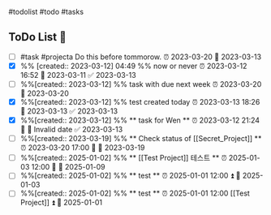 #todolist #todo #tasks

## ToDo List 📝
- [ ] #task #projecta Do this before tommorow. ⏰ 2023-03-20 📅 2023-03-13
- [x] %% [created:: 2023-03-12] 04:49 %%   now or never ⏰ 2023-03-12 16:52 📅 2023-03-11 ✅ 2023-03-13
- [ ] %%[created:: 2023-03-12] %%   task with due next week ⏰ 2023-03-20 📅 2023-03-20
- [x] %%[created:: 2023-03-12] %%   test created today ⏰ 2023-03-13 18:26 📅 2023-03-13 ✅ 2023-03-13
- [x] %%[created:: 2023-03-12] %%  ** task for Wen ** ⏰ 2023-03-12 21:24 🔽 📅 Invalid date ✅ 2023-03-13
- [ ] %%[created:: 2023-03-19] %%  ** Check status of [[Secret_Project]] ** ⏰ 2023-03-20 17:00 🔼 📅 2023-03-19
- [ ] %%[created:: 2025-01-02] %%  ** [[Test Project]] 테스트 ** ⏰ 2025-01-03 12:00 🔼 📅 2025-01-09
- [ ] %%[created:: 2025-01-02] %%  ** test ** ⏰ 2025-01-01 12:00 ⏫ 📅 2025-01-03
- [ ] %%[created:: 2025-01-02] %%  ** test ** ⏰ 2025-01-01 12:00 [[Test Project]] ⏫ 📅 2025-01-01
